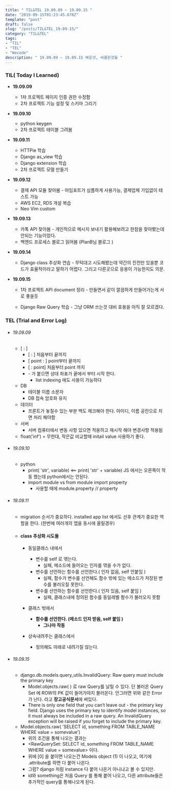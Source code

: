```yaml
---
title: " TIL&TEL 19.09.09 ~ 19.09.15 "
date: "2019-09-15T01:23:45.678Z"
template: "post"
draft: false
slug: "/posts/TIL&TEL_19-09-15/"
category: "TIL&TEL"
tags:
- "TIL"
- "TEL"
- "Wecode"
description: " 19.09.09 ~ 19.09.15 배운것, 씨름한것들 "
---
```



### TIL( Today I Learned)

- **19.09.09**

  - 1차 프로젝트 페이지 인증 권한 수정함
  - 2차 프로젝트 기능 설정 및 스키마 그리기 

- **19.09.10**

  - python keygen 
  - 2차 프로젝트 테이블 그려봄

- **19.09.11**

  - HTTPie 학습
  - Django as_view 학습
  - Django extension 학습
  - 2차 프로젝트 모델 만들기

- **19.09.12**

  - 결제 API 모듈 찾아봄  - 아임포트가 심플하게 사용가능, 결제업체 가입없이 테스트 가능 
  - AWS EC2, RDS 개설 복습 
  - Neo Vim custom 

- **19.09.13**

  - 카톡 API 찾아봄 - 개인적으로 메시지 보내기 활용해보려고 한참을 찾아봤는데 안되는 기능이었다. 
  - 백엔드 프로세스 블로그 읽어봄 (PlanB님 블로그 )

- **19.09.14**

  - Django class 추상화 연습 - 무턱대고 시도해봤는데 약간의 진전만 있을뿐 코드가 효율적이라고 말하기 어렵다. 그리고 다른곳으로 응용이 가능한지도 의문. 

- **19.09.15**

  - 1차 프로젝트 API document 정리 - 만들면서 같이 깔끔하게 만들어가는게 서로 좋을듯  

  - Django Raw Query 학습 - 그냥 ORM 쓰는것 대비 효용을 아직 잘 모르겠다.  

    

### TEL (Trial and Error Log)

- ###### 19.09.09

  - [ : ]  
    - [ : ] 처음부터 끝까지 
    - [ point : ] point부터 끝까지 
    - [ : point] 처음부터 point 까지 
    - \- 가 붙으면 상대 좌표가 끝에서 부터 시작 한다. 
      - list indexing 에도 사용이 가능하다
  - DB 
    - 테이블 이름 소문자
    - DB 접속 암호화 유지
  - 데이터  
    - 프론트가 놓칠수 있는 부분 백도 체크해야 한다. 아이디, 이름 공란으로 치면 처리 해야함 
  - 서버 
    - 서버 컴퓨터에서 변동 사항 있으면 적용하고 재시작 해야 변경사항 적용됨
  - float('inf') = 무한대, 작은값 비교할때 initail value 사용하기 좋다.

- ###### 19.09.10

  - python 
    - print( 'str', variable) <== print( 'str' + variable) JS 에서는 오른쪽이 작동 했는데 python에서는 안된다. 
    - import module vs from module import property
      - 사용할 때에 module.property // property

- ###### 19.09.11

  - migration 순서가 중요하다. installed app list 에서도 선후 관계가 중요한 역할을 한다. (한번에 여러개의 앱을 동시에 올릴경우) 

  - ####  class 추상화 시도들 

    - 동일클래스 내에서

      - 변수를 self 로 엮는다.
        - 실패, 메소드에 들어오는 인자를 엮을 수가 없다. 
      - 변수를 선언하는 함수를 선언한다.( 인자 없음, self 안붙임 ) 
        - 실패, 함수가 변수를 선언해도 함수 밖에 있는 메소드가 저장된 변수를 불러오질 못한다. 
      - 변수를 선언하는 함수를 선언한다.( 인자 있음, self 붙임 ) 
        - 실패, 클래스내에 정의된 함수를 동일레벨 함수가 불러오지 못함

    - 클래스 밖에서 

      - **함수를 선언한다. (메소드 인자 받음, self 붙임 )**
        - **그나마 작동** 

    - 상속내려주는 클래스에서

      - 정의해도 아래로 내려가질 않는다. 

      

- ###### 19.09.15

  - django.db.models.query_utils.InvalidQuery: Raw query must include the primary key
    - Model.objects.raw( ) 로 raw Query를 날릴 수 있다. 단 불러온 Query Set 에 ROW의 PK 값이 들어가야지 불러온다. 안그러면 위와 같은 Error 가 난다. 라고 **장고공식문서**에 써있다.
    - There is only one field that you can’t leave out - the primary key field. Django uses the primary key to identify model instances, so it must always be included in a raw query. An InvalidQuery exception will be raised if you forget to include the primary key.
  - Model.objects.raw( 'SELECT id, something FROM TABLE_NAME WHERE value = somevalue')
    - 위의 조건을 통해 나오는 결과는 
    - <RawQuerySet: SELECT id, something FROM TABLE_NAME WHERE value = somevalue> 이다.
    - 위에 [0] 을 붙이면 나오는건 Models object (1) 이 나오고, 여기에 .attribute를 하면 다 붙어 나온다. 
    - 그럼? django 처럼 instance 다 붙어 나온거 아니냐고 볼 수 있지만. 
    - id와 something은 처음 Query 를 통해 붙어 나오고, 다른 attribute들은 추가적인 query를 통해나오게 된다. 

# 
